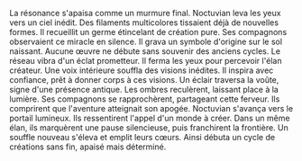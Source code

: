 La résonance s'apaisa comme un murmure final.
Noctuvian leva les yeux vers un ciel inédit.
Des filaments multicolores tissaient déjà de nouvelles formes.
Il recueillit un germe étincelant de création pure.
Ses compagnons observaient ce miracle en silence.
Il grava un symbole d'origine sur le sol naissant.
Aucune œuvre ne débute sans souvenir des anciens cycles.
Le réseau vibra d'un éclat prometteur.
Il ferma les yeux pour percevoir l'élan créateur.
Une voix intérieure souffla des visions inédites.
Il inspira avec confiance, prêt à donner corps à ces visions.
Un éclair traversa la voûte, signe d'une présence antique.
Les ombres reculèrent, laissant place à la lumière.
Ses compagnons se rapprochèrent, partageant cette ferveur.
Ils comprirent que l'aventure atteignait son apogée.
Noctuvian s'avança vers le portail lumineux.
Ils ressentirent l'appel d'un monde à créer.
Dans un même élan, ils marquèrent une pause silencieuse, puis franchirent la frontière.
Un souffle nouveau s'éleva et emplit leurs cœurs.
Ainsi débuta un cycle de créations sans fin, apaisé mais déterminé.
